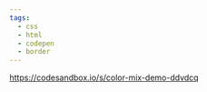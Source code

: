 ```yaml
---
tags:
  - css
  - html
  - codepen
  - border
---
```

https://codesandbox.io/s/color-mix-demo-ddvdcq

